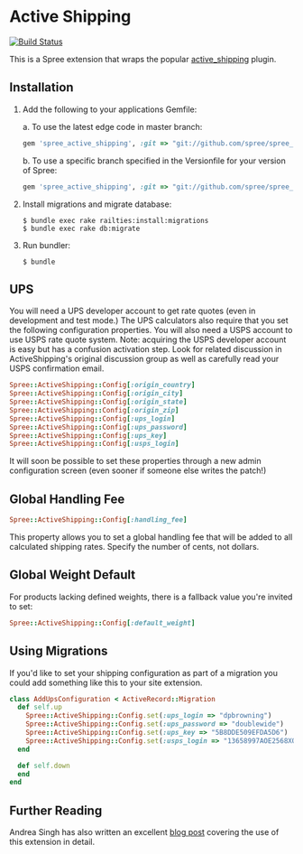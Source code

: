 Active Shipping
===============

[![Build
Status](https://secure.travis-ci.org/spree/spree_active_shipping.png)](http://travis-ci.org/spree/spree_active_shipping)

This is a Spree extension that wraps the popular [active_shipping](http://github.com/Shopify/active_shipping/tree/master) plugin.

Installation
------------

1. Add the following to your applications Gemfile:

    a. To use the latest edge code in master branch:

    ```ruby
    gem 'spree_active_shipping', :git => "git://github.com/spree/spree_active_shipping"
    ```

    b. To use a specific branch specified in the Versionfile for your version of Spree:

    ```ruby
    gem 'spree_active_shipping', :git => "git://github.com/spree/spree_active_shipping", :branch => '1-3-stable'
    ```

2. Install migrations and migrate database:

    ```
    $ bundle exec rake railties:install:migrations
    $ bundle exec rake db:migrate
    ```

3. Run bundler:

    ```
    $ bundle
    ```

UPS
---

You will need a UPS developer account to get rate quotes (even in development and test mode.)  The UPS calculators also require that you set the following configuration properties. You will also need a USPS account to use USPS rate quote system. Note: acquiring the USPS developer account is easy but has a confusion activation step. Look for related discussion in ActiveShipping's original discussion group as well as carefully read your USPS confirmation email. 

```ruby
Spree::ActiveShipping::Config[:origin_country]
Spree::ActiveShipping::Config[:origin_city]
Spree::ActiveShipping::Config[:origin_state]
Spree::ActiveShipping::Config[:origin_zip]
Spree::ActiveShipping::Config[:ups_login]
Spree::ActiveShipping::Config[:ups_password]
Spree::ActiveShipping::Config[:ups_key]
Spree::ActiveShipping::Config[:usps_login]
```

It will soon be possible to set these properties through a new admin configuration screen (even sooner if someone else writes the patch!)  

Global Handling Fee
-------------------

```ruby
Spree::ActiveShipping::Config[:handling_fee]
```

This property allows you to set a global handling fee that will be added to all calculated shipping rates.  Specify the number of cents, not dollars.

Global Weight Default
---------------------

For products lacking defined weights, there is a fallback value you're invited to set:

```ruby
Spree::ActiveShipping::Config[:default_weight]
```

Using Migrations
----------------

If you'd like to set your shipping configuration as part of a migration you could add something like this to your site extension.

```ruby
class AddUpsConfiguration < ActiveRecord::Migration
  def self.up
    Spree::ActiveShipping::Config.set(:ups_login => "dpbrowning")
    Spree::ActiveShipping::Config.set(:ups_password => "doublewide")
    Spree::ActiveShipping::Config.set(:ups_key => "5B8DDE509EFDA5D6")
    Spree::ActiveShipping::Config.set(:usps_login => "13658997AOE2568XOE")
  end

  def self.down
  end
end
```

Further Reading
---------------

Andrea Singh has also written an excellent [blog post](http://blog.madebydna.com/all/code/2010/05/26/setting-up-usps-shipping-with-spree.html) covering the use of this extension in detail.
